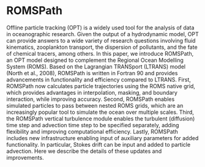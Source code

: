 # ROMSPath
Offline particle tracking (OPT) is a widely used tool for the analysis of data in oceanographic research. Given the output of a hydrodynamic model, OPT can provide answers to a wide variety of research questions involving fluid kinematics, zooplankton transport, the dispersion of pollutants, and the fate of chemical tracers, among others. In this paper, we introduce ROMSPath, an OPT model designed to complement the Regional Ocean Modelling System (ROMS). Based on the Lagrangian TRANSport (LTRANS) model (North et al., 2008), ROMSPath is written in Fortran 90 and provides advancements in functionality and efficiency compared to LTRANS.  First, ROMSPath now calculates particle trajectories using the ROMS native grid, which provides advantages in interpolation, masking, and boundary interaction, while improving accuracy. Second, ROMSPath enables simulated particles to pass between nested ROMS grids, which are an increasingly popular tool to simulate the ocean over multiple scales.  Third, the ROMSPath vertical turbulence module enables the turbulent (diffusion) time step and advection time step to be specified separately, adding flexibility and improving computational efficiency.  Lastly, ROMSPath includes new infrastructure enabling input of auxiliary parameters for added functionality. In particular, Stokes drift can be input and added to particle advection. Here we describe the details of these updates and improvements. 
